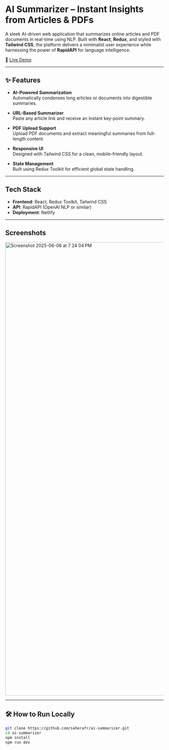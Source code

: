 # AI Summarizer – Instant Insights from Articles & PDFs

A sleek AI-driven web application that summarizes online articles and PDF documents in real-time using NLP. Built with **React**, **Redux**, and styled with **Tailwind CSS**, the platform delivers a minimalist user experience while harnessing the power of **RapidAPI** for language intelligence.

📍 [Live Demo](https://mellifluous-yeot-96bf58.netlify.app/)

---

## ✨ Features

-  **AI-Powered Summarization**  
  Automatically condenses long articles or documents into digestible summaries.

-  **URL-Based Summarizer**  
  Paste any article link and receive an instant key-point summary.

-  **PDF Upload Support**  
  Upload PDF documents and extract meaningful summaries from full-length content.

-  **Responsive UI**  
  Designed with Tailwind CSS for a clean, mobile-friendly layout.

-  **State Management**  
  Built using Redux Toolkit for efficient global state handling.

---

##  Tech Stack

- **Frontend**: React, Redux Toolkit, Tailwind CSS
- **API**: RapidAPI (OpenAI NLP or similar)
- **Deployment**: Netlify

---

##  Screenshots


<img width="1440" alt="Screenshot 2025-06-06 at 7 24 04 PM" src="https://github.com/user-attachments/assets/cfd9ece6-a616-4036-82ea-fb07b8b90c7a" />


---

## 🛠️ How to Run Locally

```bash
git clone https://github.com/saherafr/ai-summarizer.git
cd ai-summarizer
npm install
npm run dev


